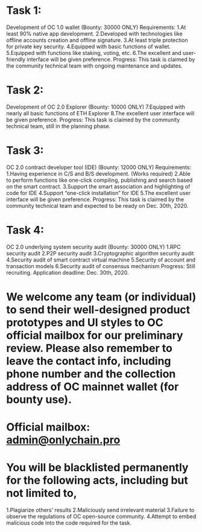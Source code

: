 # Task 1:
Development of OC 1.0 wallet (Bounty: 30000 ONLY)
Requirements:
1.At least 90% native app development.
2.Developed with technologies like offline accounts creation and offline signature.
3.At least triple protection for private key security.
4.Equipped with basic functions of wallet.
5.Equipped with functions like staking, voting, etc.
6.The excellent and user-friendly interface will be given preference. 
Progress:
This task is claimed by the community technical team with ongoing maintenance and updates.


# Task 2:
Development of OC 2.0 Explorer (Bounty: 10000 ONLY)
7.Equipped with nearly all basic functions of ETH Explorer 
8.The excellent user interface will be given preference.
Progress:
This task is claimed by the community technical team, still in the planning phase.



# Task 3:
OC 2.0 contract developer tool (IDE) (Bounty: 12000 ONLY)
Requirements:
1.Having experience in C/S and B/S development. (Works required)
2.Able to perform functions like one-click compiling, publishing and search based on the smart contract.
3.Support the smart association and highlighting of code for IDE
4.Support “one-click installation” for IDE
5.The excellent user interface will be given preference.
Progress:
This task is claimed by the community technical team and expected to be ready on Dec. 30th, 2020.


# Task 4:
OC 2.0 underlying system security audit (Bounty: 30000 ONLY)
1.RPC security audit
2.P2P security audit
3.Cryptographic algorithm security audit
4.Security audit of smart contract virtual machine
5.Security of account and transaction models
6.Security audit of consensus mechanism
Progress:
Still recruiting. Application deadline: Dec. 30th, 2020.


# We welcome any team (or individual) to send their well-designed product prototypes and UI styles to OC official mailbox for our preliminary review. Please also remember to leave the contact info, including phone number and the collection address of OC mainnet wallet (for bounty use).

# Official mailbox: admin@onlychain.pro


# You will be blacklisted permanently for the following acts, including but not limited to,
1.Plagiarize others’ results
2.Maliciously send irrelevant material 
3.Failure to observe the regulations of OC open-source community.
4.Attempt to embed malicious code into the code required for the task.
